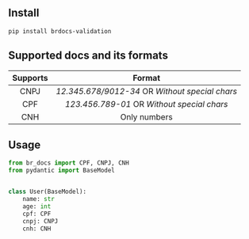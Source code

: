 ## Install
```
pip install brdocs-validation
```


## Supported docs and its formats

| Supports |                     Format                      |
|:--------:|:-----------------------------------------------:|
|   CNPJ   | *12.345.678/9012-34* OR _Without special chars_ |
|   CPF    |   *123.456.789-01* OR _Without special chars_   |
|   CNH    |                  Only numbers                   |

## Usage 

```python
from br_docs import CPF, CNPJ, CNH
from pydantic import BaseModel


class User(BaseModel): 
    name: str
    age: int
    cpf: CPF
    cnpj: CNPJ
    cnh: CNH
```